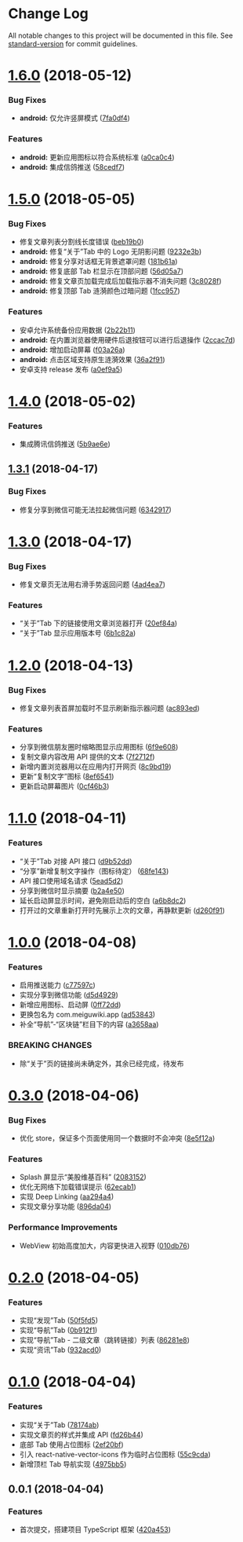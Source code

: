 # Change Log

All notable changes to this project will be documented in this file. See [standard-version](https://github.com/conventional-changelog/standard-version) for commit guidelines.

<a name="1.6.0"></a>
# [1.6.0](https://git.coding.net/yandb/meiguwiki/compare/v1.5.0...v1.6.0) (2018-05-12)


### Bug Fixes

* **android:** 仅允许竖屏模式 ([7fa0df4](https://git.coding.net/yandb/meiguwiki/commits/7fa0df4))


### Features

* **android:** 更新应用图标以符合系统标准 ([a0ca0c4](https://git.coding.net/yandb/meiguwiki/commits/a0ca0c4))
* **android:** 集成信鸽推送 ([58cedf7](https://git.coding.net/yandb/meiguwiki/commits/58cedf7))



<a name="1.5.0"></a>
# [1.5.0](https://git.coding.net/yandb/meiguwiki/compare/v1.4.0...v1.5.0) (2018-05-05)


### Bug Fixes

* 修复文章列表分割线长度错误 ([beb19b0](https://git.coding.net/yandb/meiguwiki/commits/beb19b0))
* **android:** 修复“关于”Tab 中的 Logo 无阴影问题 ([9232e3b](https://git.coding.net/yandb/meiguwiki/commits/9232e3b))
* **android:** 修复分享对话框无背景遮罩问题 ([181b61a](https://git.coding.net/yandb/meiguwiki/commits/181b61a))
* **android:** 修复底部 Tab 栏显示在顶部问题 ([56d05a7](https://git.coding.net/yandb/meiguwiki/commits/56d05a7))
* **android:** 修复文章页加载完成后加载指示器不消失问题 ([3c8028f](https://git.coding.net/yandb/meiguwiki/commits/3c8028f))
* **android:** 修复顶部 Tab 涟漪颜色过暗问题 ([1fcc957](https://git.coding.net/yandb/meiguwiki/commits/1fcc957))


### Features

* 安卓允许系统备份应用数据 ([2b22b11](https://git.coding.net/yandb/meiguwiki/commits/2b22b11))
* **android:** 在内置浏览器使用硬件后退按钮可以进行后退操作 ([2ccac7d](https://git.coding.net/yandb/meiguwiki/commits/2ccac7d))
* **android:** 增加启动屏幕 ([f03a26a](https://git.coding.net/yandb/meiguwiki/commits/f03a26a))
* **android:** 点击区域支持原生涟漪效果 ([36a2f91](https://git.coding.net/yandb/meiguwiki/commits/36a2f91))
* 安卓支持 release 发布 ([a0ef9a5](https://git.coding.net/yandb/meiguwiki/commits/a0ef9a5))



<a name="1.4.0"></a>
# [1.4.0](https://git.coding.net/yandb/meiguwiki/compare/v1.3.1...v1.4.0) (2018-05-02)


### Features

* 集成腾讯信鸽推送 ([5b9ae6e](https://git.coding.net/yandb/meiguwiki/commits/5b9ae6e))



<a name="1.3.1"></a>
## [1.3.1](https://git.coding.net/yandb/meiguwiki/compare/v1.3.0...v1.3.1) (2018-04-17)


### Bug Fixes

* 修复分享到微信可能无法拉起微信问题 ([6342917](https://git.coding.net/yandb/meiguwiki/commits/6342917))



<a name="1.3.0"></a>
# [1.3.0](https://git.coding.net/yandb/meiguwiki/compare/v1.2.0...v1.3.0) (2018-04-17)


### Bug Fixes

* 修复文章页无法用右滑手势返回问题 ([4ad4ea7](https://git.coding.net/yandb/meiguwiki/commits/4ad4ea7))


### Features

* “关于”Tab 下的链接使用文章浏览器打开 ([20ef84a](https://git.coding.net/yandb/meiguwiki/commits/20ef84a))
* “关于”Tab 显示应用版本号 ([6b1c82a](https://git.coding.net/yandb/meiguwiki/commits/6b1c82a))



<a name="1.2.0"></a>
# [1.2.0](https://git.coding.net/yandb/meiguwiki/compare/v1.1.0...v1.2.0) (2018-04-13)


### Bug Fixes

* 修复文章列表首屏加载时不显示刷新指示器问题 ([ac893ed](https://git.coding.net/yandb/meiguwiki/commits/ac893ed))


### Features

* 分享到微信朋友圈时缩略图显示应用图标 ([6f9e608](https://git.coding.net/yandb/meiguwiki/commits/6f9e608))
* 复制文章内容改用 API 提供的文本 ([7f2712f](https://git.coding.net/yandb/meiguwiki/commits/7f2712f))
* 新增内置浏览器用以在应用内打开网页 ([8c9bd19](https://git.coding.net/yandb/meiguwiki/commits/8c9bd19))
* 更新“复制文字”图标 ([8ef6541](https://git.coding.net/yandb/meiguwiki/commits/8ef6541))
* 更新启动屏幕图片 ([0cf46b3](https://git.coding.net/yandb/meiguwiki/commits/0cf46b3))



<a name="1.1.0"></a>
# [1.1.0](https://git.coding.net/yandb/meiguwiki/compare/v1.0.0...v1.1.0) (2018-04-11)


### Features

* “关于”Tab 对接 API 接口 ([d9b52dd](https://git.coding.net/yandb/meiguwiki/commits/d9b52dd))
* “分享”新增复制文字操作（图标待定） ([68fe143](https://git.coding.net/yandb/meiguwiki/commits/68fe143))
* API 接口使用域名请求 ([5ead5d2](https://git.coding.net/yandb/meiguwiki/commits/5ead5d2))
* 分享到微信时显示摘要 ([b2a4e50](https://git.coding.net/yandb/meiguwiki/commits/b2a4e50))
* 延长启动屏显示时间，避免刚启动后的空白 ([a6b8dc2](https://git.coding.net/yandb/meiguwiki/commits/a6b8dc2))
* 打开过的文章重新打开时先展示上次的文章，再静默更新 ([d260f91](https://git.coding.net/yandb/meiguwiki/commits/d260f91))



<a name="1.0.0"></a>
# [1.0.0](https://git.coding.net/yandb/meiguwiki/compare/v0.3.0...v1.0.0) (2018-04-08)


### Features

* 启用推送能力 ([c77597c](https://git.coding.net/yandb/meiguwiki/commits/c77597c))
* 实现分享到微信功能 ([d5d4929](https://git.coding.net/yandb/meiguwiki/commits/d5d4929))
* 新增应用图标、启动屏 ([0ff72dd](https://git.coding.net/yandb/meiguwiki/commits/0ff72dd))
* 更换包名为 com.meiguwiki.app ([ad53843](https://git.coding.net/yandb/meiguwiki/commits/ad53843))
* 补全“导航”-“区块链”栏目下的内容 ([a3658aa](https://git.coding.net/yandb/meiguwiki/commits/a3658aa))


### BREAKING CHANGES

* 除“关于”页的链接尚未确定外，其余已经完成，待发布



<a name="0.3.0"></a>
# [0.3.0](https://git.coding.net/yandb/meiguwiki/compare/v0.2.0...v0.3.0) (2018-04-06)


### Bug Fixes

* 优化 store，保证多个页面使用同一个数据时不会冲突 ([8e5f12a](https://git.coding.net/yandb/meiguwiki/commits/8e5f12a))


### Features

* Splash 屏显示“美股维基百科” ([2083152](https://git.coding.net/yandb/meiguwiki/commits/2083152))
* 优化无网络下加载错误提示 ([62ecab1](https://git.coding.net/yandb/meiguwiki/commits/62ecab1))
* 实现 Deep Linking ([aa294a4](https://git.coding.net/yandb/meiguwiki/commits/aa294a4))
* 实现文章分享功能 ([896da04](https://git.coding.net/yandb/meiguwiki/commits/896da04))


### Performance Improvements

* WebView 初始高度加大，内容更快进入视野 ([010db76](https://git.coding.net/yandb/meiguwiki/commits/010db76))



<a name="0.2.0"></a>
# [0.2.0](https://git.coding.net/yandb/meiguwiki/compare/v0.1.0...v0.2.0) (2018-04-05)


### Features

* 实现“发现”Tab ([50f5fd5](https://git.coding.net/yandb/meiguwiki/commits/50f5fd5))
* 实现“导航”Tab ([0b912f1](https://git.coding.net/yandb/meiguwiki/commits/0b912f1))
* 实现“导航”Tab - 二级文章（跳转链接）列表 ([86281e8](https://git.coding.net/yandb/meiguwiki/commits/86281e8))
* 实现“资讯”Tab ([932acd0](https://git.coding.net/yandb/meiguwiki/commits/932acd0))



<a name="0.1.0"></a>
# [0.1.0](https://git.coding.net/yandb/meiguwiki/compare/v0.0.1...v0.1.0) (2018-04-04)


### Features

* 实现“关于”Tab ([78174ab](https://git.coding.net/yandb/meiguwiki/commits/78174ab))
* 实现文章页的样式并集成 API ([fd26b44](https://git.coding.net/yandb/meiguwiki/commits/fd26b44))
* 底部 Tab 使用占位图标 ([2ef20bf](https://git.coding.net/yandb/meiguwiki/commits/2ef20bf))
* 引入 react-native-vector-icons 作为临时占位图标 ([55c9cda](https://git.coding.net/yandb/meiguwiki/commits/55c9cda))
* 新增顶栏 Tab 导航实现 ([4975bb5](https://git.coding.net/yandb/meiguwiki/commits/4975bb5))



<a name="0.0.1"></a>
## 0.0.1 (2018-04-04)


### Features

* 首次提交，搭建项目 TypeScript 框架 ([420a453](https://git.coding.net/yandb/meiguwiki/commits/420a453))
